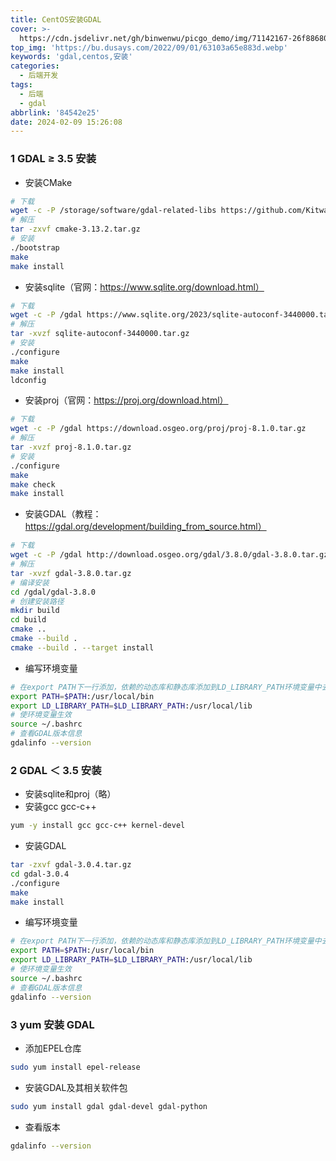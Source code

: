 ```yaml
---
title: CentOS安装GDAL
cover: >-
  https://cdn.jsdelivr.net/gh/binwenwu/picgo_demo/img/71142167-26f88680-2249-11ea-8fda-0ac44956bad5.png
top_img: 'https://bu.dusays.com/2022/09/01/63103a65e883d.webp'
keywords: 'gdal,centos,安装'
categories:
  - 后端开发
tags:
  - 后端
  - gdal
abbrlink: '84542e25'
date: 2024-02-09 15:26:08
---
```


### 1 GDAL ≥ 3.5 安装

- 安装CMake

```BASH
# 下载
wget -c -P /storage/software/gdal-related-libs https://github.com/Kitware/CMake/releases/download/v3.13.2/cmake-3.13.2.tar.gz
# 解压
tar -zxvf cmake-3.13.2.tar.gz
# 安装
./bootstrap
make
make install
```

- 安装sqlite（官网：https://www.sqlite.org/download.html）

```bash
# 下载
wget -c -P /gdal https://www.sqlite.org/2023/sqlite-autoconf-3440000.tar.gz
# 解压
tar -xvzf sqlite-autoconf-3440000.tar.gz
# 安装
./configure
make
make install
ldconfig
```

- 安装proj（官网：https://proj.org/download.html）

```BASH
# 下载
wget -c -P /gdal https://download.osgeo.org/proj/proj-8.1.0.tar.gz
# 解压
tar -xvzf proj-8.1.0.tar.gz
# 安装
./configure
make
make check
make install
```

- 安装GDAL（教程：https://gdal.org/development/building_from_source.html）

```BASH
# 下载
wget -c -P /gdal http://download.osgeo.org/gdal/3.8.0/gdal-3.8.0.tar.gz
# 解压
tar -xvzf gdal-3.8.0.tar.gz
# 编译安装
cd /gdal/gdal-3.8.0
# 创建安装路径
mkdir build
cd build
cmake ..
cmake --build .
cmake --build . --target install
```

- 编写环境变量

```BASH
# 在export PATH下一行添加，依赖的动态库和静态库添加到LD_LIBRARY_PATH环境变量中去
export PATH=$PATH:/usr/local/bin
export LD_LIBRARY_PATH=$LD_LIBRARY_PATH:/usr/local/lib
# 使环境变量生效
source ~/.bashrc
# 查看GDAL版本信息
gdalinfo --version 
```



### 2 GDAL ＜ 3.5 安装

- 安装sqlite和proj（略）
- 安装gcc gcc-c++

```BASH
yum -y install gcc gcc-c++ kernel-devel
```

- 安装GDAL

```BASH
tar -zxvf gdal-3.0.4.tar.gz
cd gdal-3.0.4
./configure
make
make install
```

- 编写环境变量

```BASH
# 在export PATH下一行添加，依赖的动态库和静态库添加到LD_LIBRARY_PATH环境变量中去
export PATH=$PATH:/usr/local/bin
export LD_LIBRARY_PATH=$LD_LIBRARY_PATH:/usr/local/lib
# 使环境变量生效
source ~/.bashrc
# 查看GDAL版本信息
gdalinfo --version 
```



### 3 yum 安装 GDAL

- 添加EPEL仓库

```BASH
sudo yum install epel-release
```

- 安装GDAL及其相关软件包

```BASH
sudo yum install gdal gdal-devel gdal-python
```

- 查看版本

```BASH
gdalinfo --version 
```



